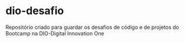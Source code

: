 # dio-desafio
Repositório criado para guardar os desafios de código e de projetos do Bootcamp na DIO-Digital Innovation One
